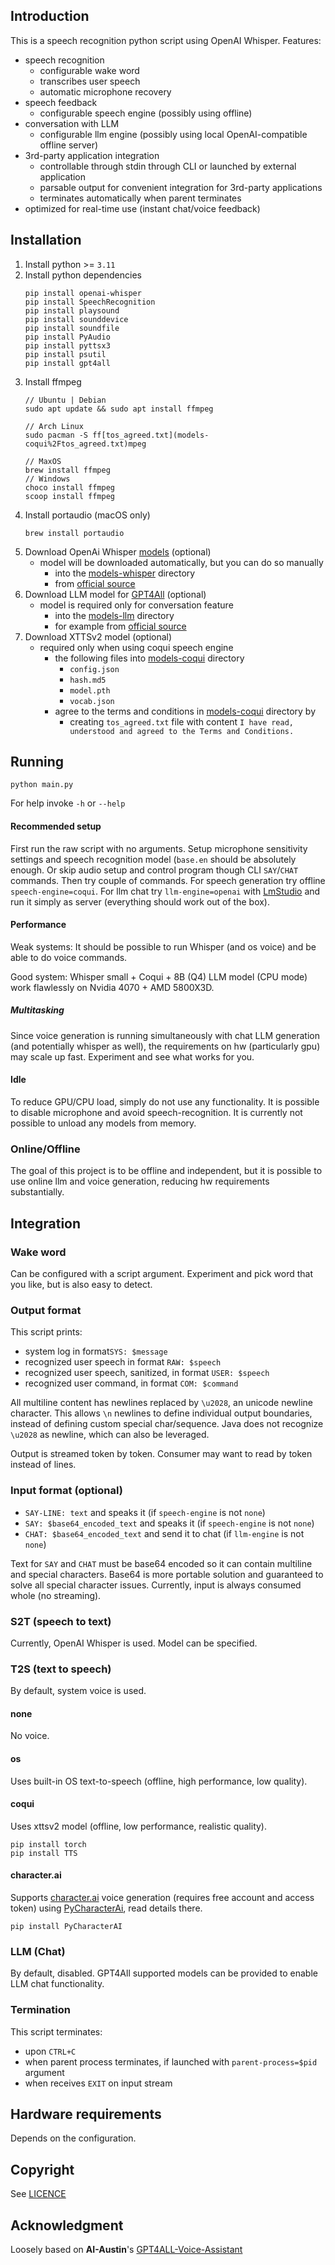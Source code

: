 

## Introduction
This is a speech recognition python script using OpenAI Whisper. Features:
- speech recognition
    - configurable wake word
    - transcribes user speech
    - automatic microphone recovery
- speech feedback
    - configurable speech engine (possibly using offline)
- conversation with LLM
    - configurable llm engine (possibly using local OpenAI-compatible offline server)
- 3rd-party application integration
   - controllable through stdin through CLI or launched by external application
   - parsable output for convenient integration for 3rd-party applications
   - terminates automatically when parent terminates
- optimized for real-time use (instant chat/voice feedback)

## Installation

1. Install python >= `3.11`
2. Install python dependencies
    ```
    pip install openai-whisper
    pip install SpeechRecognition
    pip install playsound
    pip install sounddevice
    pip install soundfile
    pip install PyAudio
    pip install pyttsx3
    pip install psutil
    pip install gpt4all
    ```
3. Install ffmpeg
    ```
    // Ubuntu | Debian
    sudo apt update && sudo apt install ffmpeg
    
    // Arch Linux
    sudo pacman -S ff[tos_agreed.txt](models-coqui%2Ftos_agreed.txt)mpeg
    
    // MaxOS
    brew install ffmpeg
    // Windows
    choco install ffmpeg
    scoop install ffmpeg
    ```
4. Install portaudio (macOS only)
    ```
    brew install portaudio
    ```
5. Download OpenAi Whisper [models](https://github.com/openai/whisper#available-models-and-languages) (optional)
   - model will be downloaded automatically, but you can do so manually
       - into the [models-whisper](models-whisper) directory
       - from [official source](https://github.com/openai/whisper/blob/f296bcd3fac41525f1c5ab467062776f8e13e4d0/whisper/__init__.py)
6. Download LLM model for [GPT4All](https://gpt4all.io/index.html) (optional)
   - model is required only for conversation feature 
       - into the [models-llm](models-llm) directory
       - for example from [official source](https://gpt4all.io/models/models.json)
7. Download XTTSv2 model (optional)
   - required only when using coqui speech engine
       - the following files into [models-coqui](models-coqui) directory
           - `config.json`
           - `hash.md5`
           - `model.pth`
           - `vocab.json`
       - agree to the terms and conditions in [models-coqui](models-coqui) directory by
           - creating `tos_agreed.txt` file with content `I have read, understood and agreed to the Terms and Conditions.`

## Running

```python main.py```

For help invoke `-h` or `--help`

#### Recommended setup
First run the raw script with no arguments.
Setup microphone sensitivity settings and speech recognition model (`base.en` should be absolutely enough.
Or skip audio setup and control program though CLI `SAY`/`CHAT` commands.
Then try couple of commands.
For speech generation try offline `speech-engine=coqui`.
For llm chat try `llm-engine=openai` with [LmStudio](https://lmstudio.ai) and run it simply as server (everything should work out of the box).

#### Performance
Weak systems:
It should be possible to run Whisper (and os voice) and be able to do voice commands.

Good system:
Whisper small + Coqui + 8B (Q4) LLM model (CPU mode) work flawlessly on Nvidia 4070 + AMD 5800X3D.

##### Multitasking
Since voice generation is running simultaneously with chat LLM generation (and potentially whisper as well),
the requirements on hw (particularly gpu) may scale up fast. Experiment and see what works for you.

#### Idle
To reduce GPU/CPU load, simply do not use any functionality.
It is possible to disable microphone and avoid speech-recognition.
It is currently not possible to unload any models from memory.

### Online/Offline
The goal of this project is to be offline and independent, but it is possible to use online llm and voice generation,
reducing hw requirements substantially.

## Integration

### Wake word
Can be configured with a script argument.
Experiment and pick word that you like, but is also easy to detect.

### Output format
This script prints:
- system log in format`SYS: $message`
- recognized user speech in format `RAW: $speech`
- recognized user speech, sanitized, in format `USER: $speech`
- recognized user command, in format `COM: $command`

All multiline content has newlines replaced by `\u2028`, an unicode newline character.
This allows `\n` newlines to define individual output boundaries, instead of defining custom special char/sequence.
Java does not recognize `\u2028` as newline, which can also be leveraged.

Output is streamed token by token. Consumer may want to read by token instead of lines.

### Input format (optional)
- `SAY-LINE: text` and speaks it (if `speech-engine` is not `none`)
- `SAY: $base64_encoded_text` and speaks it (if `speech-engine` is not `none`)
- `CHAT: $base64_encoded_text` and send it to chat (if `llm-engine` is not `none`)

Text for `SAY` and `CHAT` must be base64 encoded so it can contain multiline and special characters.
Base64 is more portable solution and guaranteed to solve all special character issues.
Currently, input is always consumed whole (no streaming).

### S2T (speech to text)

Currently, OpenAI Whisper is used. Model can be specified.

### T2S (text to speech)
By default, system voice is used.

#### none
No voice.

#### os
Uses built-in OS text-to-speech (offline, high performance, low quality).

#### coqui
Uses xttsv2 model (offline, low performance, realistic quality).
```
pip install torch
pip install TTS
```

#### character.ai
Supports [character.ai](https://beta.character.ai) voice generation (requires free account and access token)
using [PyCharacterAi](https://pypi.org/project/PyCharacterAI/), read details there.
```
pip install PyCharacterAI
```

### LLM (Chat)
By default, disabled. GPT4All supported models can be provided to enable LLM chat functionality.

### Termination
This script terminates:
- upon `CTRL+C`
- when parent process terminates, if launched with `parent-process=$pid` argument
- when receives `EXIT` on input stream

## Hardware requirements
Depends on the configuration.

## Copyright
See [LICENCE](LICENCE)

## Acknowledgment
Loosely based on **AI-Austin**'s [GPT4ALL-Voice-Assistant](https://github.com/Ai-Austin/GPT4ALL-Voice-Assistant)